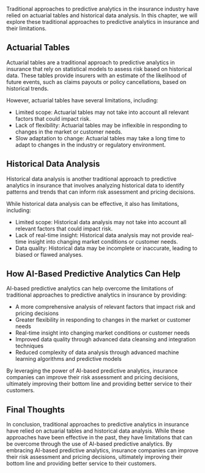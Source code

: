 
Traditional approaches to predictive analytics in the insurance industry have relied on actuarial tables and historical data analysis. In this chapter, we will explore these traditional approaches to predictive analytics in insurance and their limitations.

Actuarial Tables
----------------

Actuarial tables are a traditional approach to predictive analytics in insurance that rely on statistical models to assess risk based on historical data. These tables provide insurers with an estimate of the likelihood of future events, such as claims payouts or policy cancellations, based on historical trends.

However, actuarial tables have several limitations, including:

* Limited scope: Actuarial tables may not take into account all relevant factors that could impact risk.
* Lack of flexibility: Actuarial tables may be inflexible in responding to changes in the market or customer needs.
* Slow adaptation to change: Actuarial tables may take a long time to adapt to changes in the industry or regulatory environment.

Historical Data Analysis
------------------------

Historical data analysis is another traditional approach to predictive analytics in insurance that involves analyzing historical data to identify patterns and trends that can inform risk assessment and pricing decisions.

While historical data analysis can be effective, it also has limitations, including:

* Limited scope: Historical data analysis may not take into account all relevant factors that could impact risk.
* Lack of real-time insight: Historical data analysis may not provide real-time insight into changing market conditions or customer needs.
* Data quality: Historical data may be incomplete or inaccurate, leading to biased or flawed analyses.

How AI-Based Predictive Analytics Can Help
------------------------------------------

AI-based predictive analytics can help overcome the limitations of traditional approaches to predictive analytics in insurance by providing:

* A more comprehensive analysis of relevant factors that impact risk and pricing decisions
* Greater flexibility in responding to changes in the market or customer needs
* Real-time insight into changing market conditions or customer needs
* Improved data quality through advanced data cleansing and integration techniques
* Reduced complexity of data analysis through advanced machine learning algorithms and predictive models

By leveraging the power of AI-based predictive analytics, insurance companies can improve their risk assessment and pricing decisions, ultimately improving their bottom line and providing better service to their customers.

Final Thoughts
--------------

In conclusion, traditional approaches to predictive analytics in insurance have relied on actuarial tables and historical data analysis. While these approaches have been effective in the past, they have limitations that can be overcome through the use of AI-based predictive analytics. By embracing AI-based predictive analytics, insurance companies can improve their risk assessment and pricing decisions, ultimately improving their bottom line and providing better service to their customers.
